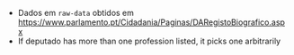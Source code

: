 
* Dados em `raw-data` obtidos em https://www.parlamento.pt/Cidadania/Paginas/DARegistoBiografico.aspx
* If deputado has more than one profession listed, it picks one arbitrarily